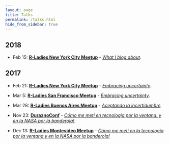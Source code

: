```yaml
---
layout: page
title: Talks
permalink: /talks.html
hide_from_sidebar: true
---
```


## 2018
  * Feb 15: [**R-Ladies New York City Meetup**](https://www.meetup.com/rladies-newyork/events/247304067/) - [_What I blog about_](https://docs.google.com/presentation/d/1JSRkQJskAVf0cl9A5gbxLxjc9GUg_0O-eL4G-Wq41So/edit?usp=sharing).

## 2017

  * Feb 21: [**R-Ladies New York City Meetup**](https://www.meetup.com/rladies-newyork/events/237328664/) - [_Embracing uncertainty_](https://docs.google.com/presentation/d/1VPzR8sdEa141Zy15PmKc-rZg1NHw_EJq0WZHC2LlvC4/edit?usp=sharing).
  
  * Mar 5: [**R-Ladies San Francisco Meetup**](https://www.meetup.com/rladies-san-francisco/events/237912126/) - [_Embracing uncertainty_](https://docs.google.com/presentation/d/1VPzR8sdEa141Zy15PmKc-rZg1NHw_EJq0WZHC2LlvC4/edit?usp=sharing).
  
  * Mar 28: [**R-Ladies Buenos Aires Meetup**](https://www.meetup.com/rladies-buenos-aires/events/238489452/) - [_Aceptando la incertidumbre_](https://docs.google.com/presentation/d/1Q8_7XXFJUGgxzOInKTELfrSXE7W_VNjtTY-daKkCdfM/edit?usp=sharing)
  
  * Nov 23: [**DuraznoConf**](http://duraznoconf.uy/) - [_Cómo me metí en tecnología por la ventana, y en la NASA por la banderola!_](https://docs.google.com/presentation/d/1DFHq0dX2vPT7GCBEE0cWlIq2m9psWyi-NmL0emYZiKc/edit?usp=sharing).
  
  * Dec 13: [**R-Ladies Montevideo Meetup**](https://www.meetup.com/rladies-montevideo/events/245560636/) - [_Cómo me metí en la tecnología por la ventana y en la NASA por la banderola!_](https://docs.google.com/presentation/d/1YBmleq5a0211rYbhq4krHeKOfy5M6bf5gjKpbqZ26io/edit?usp=sharing)
